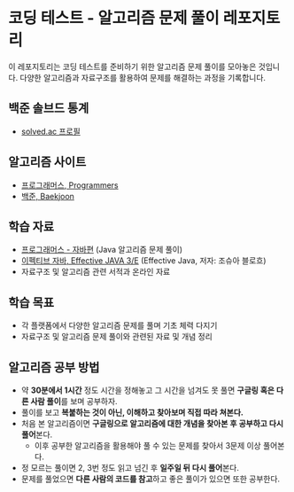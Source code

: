 # 코딩 테스트 - 알고리즘 문제 풀이 레포지토리

이 레포지토리는 코딩 테스트를 준비하기 위한 알고리즘 문제 풀이를 모아놓은 것입니다. 다양한 알고리즘과 자료구조를 활용하여 문제를 해결하는 과정을 기록합니다.

## 백준 솔브드 통계
- [solved.ac 프로필](https://solved.ac/profile/thfans0521)

## 알고리즘 사이트
- [프로그래머스, Programmers](https://programmers.co.kr)
- [백준, Baekjoon](https://www.acmicpc.net)

## 학습 자료
- [프로그래머스 - 자바편](https://school.programmers.co.kr/learn/courses/16558) (Java 알고리즘 문제 풀이)
- [이펙티브 자바, Effective JAVA 3/E](https://product.kyobobook.co.kr/detail/S000001033066) (Effective Java, 저자: 조슈아 블로흐)
- 자료구조 및 알고리즘 관련 서적과 온라인 자료

## 학습 목표
- 각 플랫폼에서 다양한 알고리즘 문제를 풀며 기초 체력 다지기
- 자료구조 및 알고리즘 문제 풀이와 관련된 자료 및 개념 정리

## 알고리즘 공부 방법
- 약 **30분에서 1시간** 정도 시간을 정해놓고 그 시간을 넘겨도 못 풀면 **구글링 혹은 다른 사람 풀이**를 보며 공부하자.
- 풀이를 보고 **복붙하는 것이 아닌, 이해하고 찾아보며 직접 따라 쳐본다.**
- 처음 본 알고리즘이면 **구글링으로 알고리즘에 대한 개념을 찾아본 후 공부하고 다시 풀어**본다.
  - 이후 공부한 알고리즘을 활용해야 풀 수 있는 문제를 찾아서 3문제 이상 풀어본다.
- 정 모르는 풀이면 2, 3번 정도 읽고 넘긴 후 **일주일 뒤 다시 풀어**본다.
- 문제를 풀었으면 **다른 사람의 코드를 참고**하고 좋은 풀이가 있으면 또한 공부한다.
